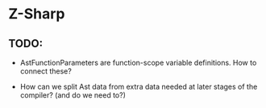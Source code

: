 # Z-Sharp

## TODO:

- AstFunctionParameters are function-scope variable definitions. How to connect these?

- How can we split Ast data from extra data needed at later stages of the compiler? (and do we need to?)